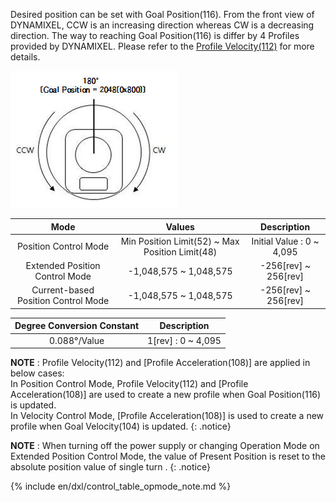 Desired position can be set with Goal Position(116). From the front view of DYNAMIXEL, CCW is an increasing direction whereas CW is a decreasing direction. The way to reaching Goal Position(116) is differ by 4 Profiles provided by DYNAMIXEL. Please refer to the [Profile Velocity(112)](#goal-velocity112) for more details.

![](/assets/images/dxl/x/dxl_goal_position.jpg)

| Mode     | Values     | Description |
| :--------: | :--------: | :--------: |
| Position Control Mode | Min Position Limit(52) ~ Max Position Limit(48)| Initial Value : 0 ~ 4,095|
|Extended Position Control Mode|-1,048,575 ~ 1,048,575|-256[rev] ~ 256[rev]|{% if page.product_group!='dxl_xl430' and page.ref!='mx-28-2' %}
|Current-based Position Control Mode|-1,048,575 ~ 1,048,575|-256[rev] ~ 256[rev]|{% else %}{% endif %}

|Degree Conversion Constant|Description|
| :---: | :---: |
|0.088&deg;/Value| 1[rev] : 0 ~ 4,095 |

**NOTE** : Profile Velocity(112) and [Profile Acceleration(108)] are applied in below cases:  
In Position Control Mode, Profile Velocity(112) and [Profile Acceleration(108)] are used to create a new profile when Goal Position(116) is updated.  
In Velocity Control Mode, [Profile Acceleration(108)] is used to create a new profile when Goal Velocity(104) is updated.
{: .notice}

**NOTE** : When turning off the power supply or changing Operation Mode on Extended Position Control Mode, the value of Present Position is reset to the absolute position value of single turn .
{: .notice}

{% include en/dxl/control_table_opmode_note.md %}
